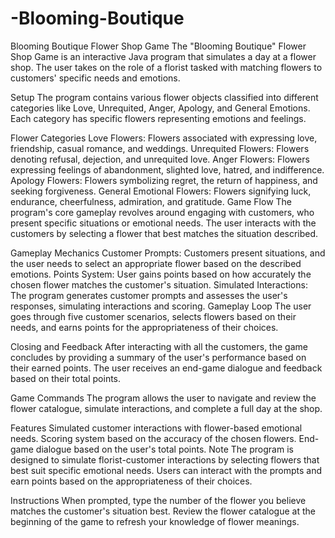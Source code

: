 # -Blooming-Boutique
Blooming Boutique Flower Shop Game
The "Blooming Boutique" Flower Shop Game is an interactive Java program that simulates a day at a flower shop. The user takes on the role of a florist tasked with matching flowers to customers' specific needs and emotions.

Setup
The program contains various flower objects classified into different categories like Love, Unrequited, Anger, Apology, and General Emotions. Each category has specific flowers representing emotions and feelings.

Flower Categories
Love Flowers: Flowers associated with expressing love, friendship, casual romance, and weddings.
Unrequited Flowers: Flowers denoting refusal, dejection, and unrequited love.
Anger Flowers: Flowers expressing feelings of abandonment, slighted love, hatred, and indifference.
Apology Flowers: Flowers symbolizing regret, the return of happiness, and seeking forgiveness.
General Emotional Flowers: Flowers signifying luck, endurance, cheerfulness, admiration, and gratitude.
Game Flow
The program's core gameplay revolves around engaging with customers, who present specific situations or emotional needs. The user interacts with the customers by selecting a flower that best matches the situation described.

Gameplay Mechanics
Customer Prompts: Customers present situations, and the user needs to select an appropriate flower based on the described emotions.
Points System: User gains points based on how accurately the chosen flower matches the customer's situation.
Simulated Interactions: The program generates customer prompts and assesses the user's responses, simulating interactions and scoring.
Gameplay Loop
The user goes through five customer scenarios, selects flowers based on their needs, and earns points for the appropriateness of their choices.

Closing and Feedback
After interacting with all the customers, the game concludes by providing a summary of the user's performance based on their earned points. The user receives an end-game dialogue and feedback based on their total points.

Game Commands
The program allows the user to navigate and review the flower catalogue, simulate interactions, and complete a full day at the shop.

Features
Simulated customer interactions with flower-based emotional needs.
Scoring system based on the accuracy of the chosen flowers.
End-game dialogue based on the user's total points.
Note
The program is designed to simulate florist-customer interactions by selecting flowers that best suit specific emotional needs. Users can interact with the prompts and earn points based on the appropriateness of their choices.

Instructions
When prompted, type the number of the flower you believe matches the customer's situation best.
Review the flower catalogue at the beginning of the game to refresh your knowledge of flower meanings.
